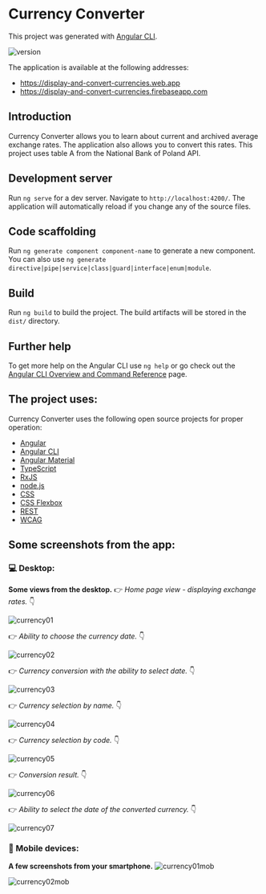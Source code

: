 # Currency Converter
This project was generated with [Angular CLI](https://github.com/angular/angular-cli).

![version](https://img.shields.io/badge/angular%20cli%20version-18.2.1-blue?style=plastic)

The application is available at the following addresses:
* https://display-and-convert-currencies.web.app
* https://display-and-convert-currencies.firebaseapp.com

## Introduction
Currency Converter allows you to learn about current and archived average exchange rates. The application also allows you to convert this rates. This project uses table A from the National Bank of Poland API. 

## Development server
Run `ng serve` for a dev server. Navigate to `http://localhost:4200/`. The application will automatically reload if you change any of the source files.

## Code scaffolding
Run `ng generate component component-name` to generate a new component. You can also use `ng generate directive|pipe|service|class|guard|interface|enum|module`.

## Build
Run `ng build` to build the project. The build artifacts will be stored in the `dist/` directory.

## Further help
To get more help on the Angular CLI use `ng help` or go check out the [Angular CLI Overview and Command Reference](https://angular.dev/tools/cli) page.

## The project uses:
Currency Converter uses the following open source projects for proper operation:
* [Angular](https://github.com/angular/angular)
* [Angular CLI](https://github.com/angular/angular-cli)
* [Angular Material](https://material.angular.io)
* [TypeScript](https://github.com/microsoft/TypeScript)
* [RxJS](https://github.com/ReactiveX/rxjs)
* [node.js](https://nodejs.org/en/)
* [CSS](https://www.w3.org/TR/css3-roadmap/)
* [CSS Flexbox](https://www.w3.org/TR/css-flexbox-1/)
* [REST](https://developer.mozilla.org/en-US/docs/Glossary/REST)
* [WCAG](https://www.w3.org/TR/WCAG21/)

## Some screenshots from the app:
### :computer: Desktop:
**Some views from the desktop.** 
:point_right: *Home page view - displaying exchange rates.* :point_down:

![currency01](https://github.com/user-attachments/assets/421c153f-6bb1-4d1c-a8d7-5893f25e5435)

:point_right: *Ability to choose the currency date.* :point_down:

![currency02](https://github.com/user-attachments/assets/166017ad-0885-4dd5-ae5c-4d0193b7e2f9)

:point_right: *Currency conversion with the ability to select date.* :point_down:

![currency03](https://github.com/user-attachments/assets/8fff3829-a312-46fd-aac6-784c35b121ea)

:point_right: *Currency selection by name.* :point_down:

![currency04](https://github.com/user-attachments/assets/bc349b49-fe22-45ab-a9ef-d8533d7063a1)

:point_right: *Currency selection by code.* :point_down:

![currency05](https://github.com/user-attachments/assets/8abe9fa0-f97c-4d8d-b192-2c52bdcb1e50)

:point_right: *Conversion result.* :point_down:

![currency06](https://github.com/user-attachments/assets/f86896d5-d2f9-4908-abc4-b2da97c22446)

:point_right: *Ability to select the date of the converted currency.* :point_down:

![currency07](https://github.com/user-attachments/assets/69618659-1747-4d93-9b94-300c32b73eeb)

### :iphone: Mobile devices:
**A few screenshots from your smartphone.**
![currency01mob](https://github.com/user-attachments/assets/4bb3124a-4d94-40ed-99f7-6344bc89161a)

![currency02mob](https://github.com/user-attachments/assets/662ad850-0be7-48f0-8e2b-a8a0b506f10b)

